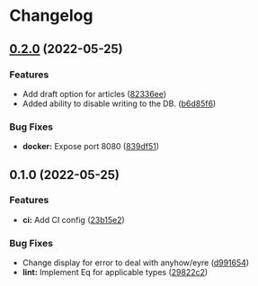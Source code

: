 # Changelog

## [0.2.0](https://www.github.com/makepress/emphasize/compare/v0.1.0...v0.2.0) (2022-05-25)


### Features

* Add draft option for articles ([82336ee](https://www.github.com/makepress/emphasize/commit/82336ee98b1676627e93a6ea3ac93e35578821a6))
* Added ability to disable writing to the DB. ([b6d85f6](https://www.github.com/makepress/emphasize/commit/b6d85f6bf72487dd5cf0aa803b8cc98363437a9d))


### Bug Fixes

* **docker:** Expose port 8080 ([839df51](https://www.github.com/makepress/emphasize/commit/839df51444e46f28f049dcd9e7c0cbe44b499806))

## 0.1.0 (2022-05-25)


### Features

* **ci:** Add CI config ([23b15e2](https://www.github.com/makepress/emphasize/commit/23b15e2bd8fa85d0d844b1b145f5d71193b7248d))


### Bug Fixes

* Change display for error to deal with anyhow/eyre ([d991654](https://www.github.com/makepress/emphasize/commit/d99165496489db925128be92d43e5f79bc2e9f27))
* **lint:** Implement Eq for applicable types ([29822c2](https://www.github.com/makepress/emphasize/commit/29822c28bb2200260309067b67991547dcc22c1a))
